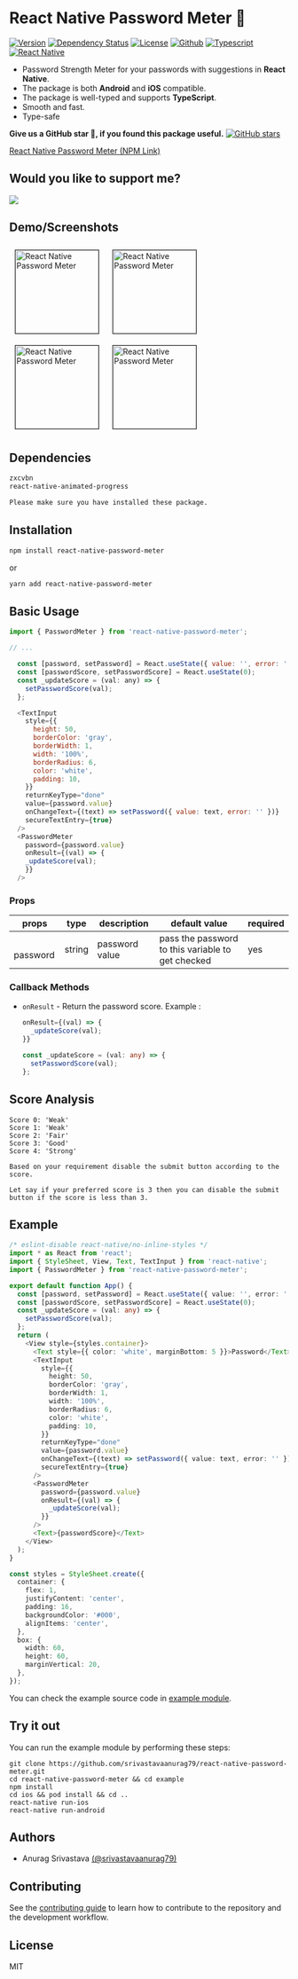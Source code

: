 # React Native Password Meter 🔐

[![Version](https://img.shields.io/npm/v/react-native-password-meter.svg)](https://www.npmjs.com/package/react-native-password-meter)
[![Dependency Status](https://img.shields.io/npm/dt/react-native-password-meter.svg)](https://www.npmjs.com/package/react-native-password-meter)
[![License](https://img.shields.io/npm/l/react-native-password-meter.svg)](https://www.npmjs.com/package/react-native-password-meter)
[![Github](https://img.shields.io/badge/GitHub-100000?style=for-the-badge&logo=github&logoColor=white)](https://github.com/srivastavaanurag79/react-native-password-meter)
[![Typescript](https://img.shields.io/badge/TypeScript-007ACC?style=for-the-badge&logo=typescript&logoColor=white)](https://www.typescriptlang.org/)
[![React Native](https://img.shields.io/badge/React_Native-20232A?style=for-the-badge&logo=react&logoColor=61DAFB)](https://reactnative.dev/)

- Password Strength Meter for your passwords with suggestions in **React Native**.
- The package is both **Android** and **iOS** compatible.
- The package is well-typed and supports **TypeScript**.
- Smooth and fast.
- Type-safe

**Give us a GitHub star 🌟, if you found this package useful.**
[![GitHub stars](https://img.shields.io/github/stars/srivastavaanurag79/react-native-password-meter.svg?style=social&label=Star&maxAge=2592000)](https://github.com/srivastavaanurag79/react-native-password-meter)

[React Native Password Meter (NPM Link)](https://www.npmjs.com/package/react-native-password-meter)

## Would you like to support me?

<a href="https://www.buymeacoffee.com/pixmita"><img src="https://img.buymeacoffee.com/button-api/?text=Buy me a tea&emoji=🍵&slug=pixmita&button_colour=5F7FFF&font_colour=ffffff&font_family=Poppins&outline_colour=000000&coffee_colour=FFDD00"></a>

## Demo/Screenshots

<p float="left">
<img style="border: 1px solid; margin: 10px" src="image_1.png" alt="React Native Password Meter" width="150" />
  <img style="border: 1px solid; margin: 10px"  src="image_2.png" alt="React Native Password Meter" width="150" />
  <img style="border: 1px solid; margin: 10px"  src="image_3.png" alt="React Native Password Meter" width="150" />
  <img style="border: 1px solid; margin: 10px"  src="image_4.png" alt="React Native Password Meter" width="150" />
</p>

## Dependencies

```bash
zxcvbn
react-native-animated-progress

Please make sure you have installed these package.
```

## Installation

```bash
npm install react-native-password-meter
```

or

```bash
yarn add react-native-password-meter
```

## Basic Usage

```js
import { PasswordMeter } from 'react-native-password-meter';

// ...

  const [password, setPassword] = React.useState({ value: '', error: '' });
  const [passwordScore, setPasswordScore] = React.useState(0);
  const _updateScore = (val: any) => {
    setPasswordScore(val);
  };

  <TextInput
    style={{
      height: 50,
      borderColor: 'gray',
      borderWidth: 1,
      width: '100%',
      borderRadius: 6,
      color: 'white',
      padding: 10,
    }}
    returnKeyType="done"
    value={password.value}
    onChangeText={(text) => setPassword({ value: text, error: '' })}
    secureTextEntry={true}
  />
  <PasswordMeter
    password={password.value}
    onResult={(val) => {
    _updateScore(val);
    }}
  />
```

### Props

| props                      | type                                                                                                                                                                       | description                                                                                                          | default value                                                                      | required |
| -------------------------- | -------------------------------------------------------------------------------------------------------------------------------------------------------------------------- | -------------------------------------------------------------------------------------------------------------------- | ---------------------------------------------------------------------------------- | -------- |
|   password                    | string                                                                                                                                                                     | password value                                                                                                          | pass the password to this variable to get checked                                   | yes      |


### Callback Methods

- `onResult` - Return the password score.
  Example :

  ```ts
  onResult={(val) => {
    _updateScore(val);
  }}

  const _updateScore = (val: any) => {
    setPasswordScore(val);
  };
  ```

## Score Analysis

```
Score 0: 'Weak'
Score 1: 'Weak'
Score 2: 'Fair'
Score 3: 'Good'
Score 4: 'Strong'

Based on your requirement disable the submit button according to the score.

Let say if your preferred score is 3 then you can disable the submit button if the score is less than 3.

```

## Example

```ts
/* eslint-disable react-native/no-inline-styles */
import * as React from 'react';
import { StyleSheet, View, Text, TextInput } from 'react-native';
import { PasswordMeter } from 'react-native-password-meter';

export default function App() {
  const [password, setPassword] = React.useState({ value: '', error: '' });
  const [passwordScore, setPasswordScore] = React.useState(0);
  const _updateScore = (val: any) => {
    setPasswordScore(val);
  };
  return (
    <View style={styles.container}>
      <Text style={{ color: 'white', marginBottom: 5 }}>Password</Text>
      <TextInput
        style={{
          height: 50,
          borderColor: 'gray',
          borderWidth: 1,
          width: '100%',
          borderRadius: 6,
          color: 'white',
          padding: 10,
        }}
        returnKeyType="done"
        value={password.value}
        onChangeText={(text) => setPassword({ value: text, error: '' })}
        secureTextEntry={true}
      />
      <PasswordMeter
        password={password.value}
        onResult={(val) => {
          _updateScore(val);
        }}
      />
      <Text>{passwordScore}</Text>
    </View>
  );
}

const styles = StyleSheet.create({
  container: {
    flex: 1,
    justifyContent: 'center',
    padding: 16,
    backgroundColor: '#000',
    alignItems: 'center',
  },
  box: {
    width: 60,
    height: 60,
    marginVertical: 20,
  },
});

```

You can check the example source code in [example module](https://github.com/srivastavaanurag79/react-native-password-meter/tree/master/example).

## Try it out

You can run the example module by performing these steps:

```
git clone https://github.com/srivastavaanurag79/react-native-password-meter.git
cd react-native-password-meter && cd example
npm install
cd ios && pod install && cd ..
react-native run-ios
react-native run-android
```

## Authors

- Anurag Srivastava [(@srivastavaanurag79)](https://github.com/srivastavaanurag79)

## Contributing

See the [contributing guide](CONTRIBUTING.md) to learn how to contribute to the repository and the development workflow.

## License

MIT
